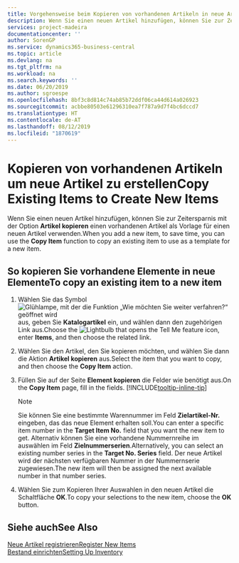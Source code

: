 ```yaml
---
title: Vorgehensweise beim Kopieren von vorhandenen Artikeln in neue Artikel
description: Wenn Sie einen neuen Artikel hinzufügen, können Sie zur Zeitersparnis mit der Option Artikel kopieren einen vorhandenen Artikel als Vorlage für einen neuen Artikel verwenden.
services: project-madeira
documentationcenter: ''
author: SorenGP
ms.service: dynamics365-business-central
ms.topic: article
ms.devlang: na
ms.tgt_pltfrm: na
ms.workload: na
ms.search.keywords: ''
ms.date: 06/20/2019
ms.author: sgroespe
ms.openlocfilehash: 8bf3c8d814c74ab85b72ddf06ca44d614a026923
ms.sourcegitcommit: acbbe80503e61296310ea7f787a9d7f4bc6dccd7
ms.translationtype: HT
ms.contentlocale: de-AT
ms.lasthandoff: 08/12/2019
ms.locfileid: "1870619"
---
```

# <a name="copy-existing-items-to-create-new-items"></a><span data-ttu-id="b418f-103">Kopieren von vorhandenen Artikeln um neue Artikel zu erstellen</span><span class="sxs-lookup"><span data-stu-id="b418f-103">Copy Existing Items to Create New Items</span></span>
<span data-ttu-id="b418f-104">Wenn Sie einen neuen Artikel hinzufügen, können Sie zur Zeitersparnis mit der Option **Artikel kopieren** einen vorhandenen Artikel als Vorlage für einen neuen Artikel verwenden.</span><span class="sxs-lookup"><span data-stu-id="b418f-104">When you add a new item, to save time, you can use the **Copy Item** function to copy an existing item to use as a template for a new item.</span></span>  

## <a name="to-copy-an-existing-item-to-a-new-item"></a><span data-ttu-id="b418f-105">So kopieren Sie vorhandene Elemente in neue Elemente</span><span class="sxs-lookup"><span data-stu-id="b418f-105">To copy an existing item to a new item</span></span>  
1. <span data-ttu-id="b418f-106">Wählen Sie das Symbol ![Glühlampe, mit der die Funktion „Wie möchten Sie weiter verfahren?“ geöffnet wird](media/ui-search/search_small.png "Wie möchten Sie weiter verfahren?") aus, geben Sie **Katalogartikel** ein, und wählen dann den zugehörigen Link aus.</span><span class="sxs-lookup"><span data-stu-id="b418f-106">Choose the ![Lightbulb that opens the Tell Me feature](media/ui-search/search_small.png "Tell me what you want to do") icon, enter **Items**, and then choose the related link.</span></span>  
2. <span data-ttu-id="b418f-107">Wählen Sie den Artikel, den Sie kopieren möchten, und wählen Sie dann die Aktion **Artikel kopieren** aus.</span><span class="sxs-lookup"><span data-stu-id="b418f-107">Select the item that you want to copy, and then choose the **Copy Item** action.</span></span>  
3. <span data-ttu-id="b418f-108">Füllen Sie auf der Seite **Element kopieren** die Felder wie benötigt aus.</span><span class="sxs-lookup"><span data-stu-id="b418f-108">On the **Copy Item** page, fill in the fields.</span></span> [!INCLUDE[tooltip-inline-tip](includes/tooltip-inline-tip_md.md)]

    > [!NOTE]  
    > <span data-ttu-id="b418f-109">Sie können Sie eine bestimmte Warennummer im Feld **Zielartikel-Nr.** eingeben, das das neue Element erhalten soll.</span><span class="sxs-lookup"><span data-stu-id="b418f-109">You can enter a specific item number in the **Target Item No.** field that you want the new item to get.</span></span> <span data-ttu-id="b418f-110">Alternativ können Sie eine vorhandene Nummernreihe im auswählen im Feld **Zielnummerserien**.</span><span class="sxs-lookup"><span data-stu-id="b418f-110">Alternatively, you can select an existing number series in the **Target No. Series** field.</span></span> <span data-ttu-id="b418f-111">Der neue Artikel wird der nächsten verfügbaren Nummer in der Nummernserie zugewiesen.</span><span class="sxs-lookup"><span data-stu-id="b418f-111">The new item will then be assigned the next available number in that number series.</span></span>  

5. <span data-ttu-id="b418f-112">Wählen Sie zum Kopieren Ihrer Auswahlen in den neuen Artikel die Schaltfläche **OK**.</span><span class="sxs-lookup"><span data-stu-id="b418f-112">To copy your selections to the new item, choose the **OK** button.</span></span>  

## <a name="see-also"></a><span data-ttu-id="b418f-113">Siehe auch</span><span class="sxs-lookup"><span data-stu-id="b418f-113">See Also</span></span>  
[<span data-ttu-id="b418f-114">Neue Artikel registrieren</span><span class="sxs-lookup"><span data-stu-id="b418f-114">Register New Items</span></span>](inventory-how-register-new-items.md)  
[<span data-ttu-id="b418f-115">Bestand einrichten</span><span class="sxs-lookup"><span data-stu-id="b418f-115">Setting Up Inventory</span></span>](inventory-setup-inventory.md)

